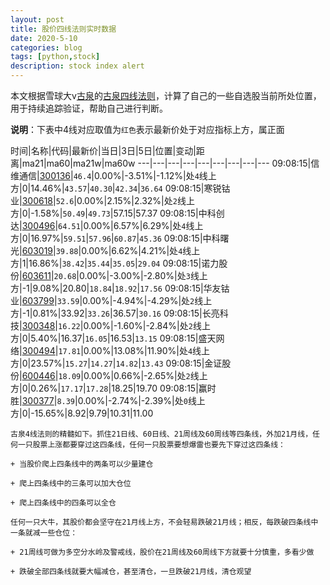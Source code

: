 ```yaml
---
layout: post
title: 股价四线法则实时数据
date: 2020-5-10
categories: blog
tags: [python,stock]
description: stock index alert
---
```



本文根据雪球大v[古泉](https://xueqiu.com/u/7148646888)的[古泉四线法则](https://xueqiu.com/7148646888/130498192)，计算了自己的一些自选股当前所处位置，用于持续追踪验证，帮助自己进行判断。

**说明**：下表中4线对应取值为`红色`表示最新价处于对应指标上方，属正面

时间|名称|代码|最新价|当日|3日|5日|位置|变动|距离|ma21|ma60|ma21w|ma60w
---|---|---|---|---|---|---|---|---
09:08:15|信维通信|[300136](https://xueqiu.com/S/SZ300136)|`46.4`|0.00%|-3.51%|-1.12%|处`4`线上方|0|14.46%|`43.57`|`40.30`|`42.34`|`36.64`
09:08:15|寒锐钴业|[300618](https://xueqiu.com/S/SZ300618)|`52.6`|0.00%|2.15%|2.32%|处`2`线上方|0|-1.58%|`50.49`|`49.73`|57.15|57.37
09:08:15|中科创达|[300496](https://xueqiu.com/S/SZ300496)|`64.51`|0.00%|6.57%|6.29%|处`4`线上方|0|16.97%|`59.51`|`57.96`|`60.87`|`45.36`
09:08:15|中科曙光|[603019](https://xueqiu.com/S/SH603019)|`39.88`|0.00%|6.62%|4.21%|处`4`线上方|1|16.86%|`38.42`|`35.44`|`35.05`|`29.04`
09:08:15|诺力股份|[603611](https://xueqiu.com/S/SH603611)|`20.68`|0.00%|-3.00%|-2.80%|处`3`线上方|-1|9.08%|20.80|`18.84`|`18.92`|`17.56`
09:08:15|华友钴业|[603799](https://xueqiu.com/S/SH603799)|`33.59`|0.00%|-4.94%|-4.29%|处`2`线上方|-1|0.81%|33.92|`33.26`|36.57|`30.16`
09:08:15|长亮科技|[300348](https://xueqiu.com/S/SZ300348)|`16.22`|0.00%|-1.60%|-2.84%|处`2`线上方|0|5.40%|16.37|`16.05`|16.53|`13.15`
09:08:15|盛天网络|[300494](https://xueqiu.com/S/SZ300494)|`17.81`|0.00%|13.08%|11.90%|处`4`线上方|0|23.57%|`15.27`|`14.27`|`14.82`|`13.43`
09:08:15|金证股份|[600446](https://xueqiu.com/S/SH600446)|`18.09`|0.00%|0.66%|-2.65%|处`2`线上方|0|0.26%|`17.17`|`17.28`|18.25|19.70
09:08:15|赢时胜|[300377](https://xueqiu.com/S/SZ300377)|`8.39`|0.00%|-2.74%|-2.39%|处`0`线上方|0|-15.65%|8.92|9.79|10.31|11.00

```
古泉4线法则的精髓如下。抓住21日线、60日线、21周线及60周线等四条线，外加21月线，任何一只股票上涨都要穿过这四条线，任何一只股票要想爆雷也要先下穿过这四条线：

+ 当股价爬上四条线中的两条可以少量建仓

+ 爬上四条线中的三条可以加大仓位

+ 爬上四条线中的四条可以全仓

任何一只大牛，其股价都会坚守在21月线上方，不会轻易跌破21月线；相反，每跌破四条线中一条就减一些仓位：

+ 21周线可做为多空分水岭及警戒线，股价在21周线及60周线下方就要十分慎重，多看少做

+ 跌破全部四条线就要大幅减仓，甚至清仓，一旦跌破21月线，清仓观望
```
